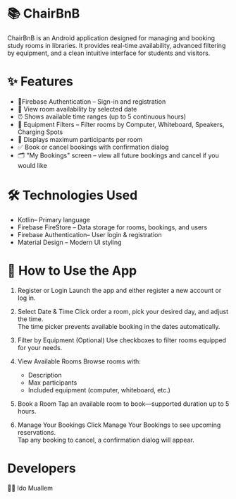 # 📚 ChairBnB

ChairBnB is an Android application designed for managing and booking study rooms in libraries.
It provides real-time availability, advanced filtering by equipment, and a clean intuitive interface
for students and visitors.

# ✨ Features

- 🔐Firebase Authentication – Sign-in and registration
- 📆 View room availability by selected date
- ⏰ Shows available time ranges (up to 5 continuous hours)
- 🎯 Equipment Filters – Filter rooms by Computer, Whiteboard, Speakers, Charging Spots
- 🪪 Displays maximum participants per room
- ✅ Book or cancel bookings with confirmation dialog
- 🗂️ "My Bookings" screen – view all future bookings and cancel if you would like

# 🛠️ Technologies Used

- Kotlin– Primary language
- Firebase FireStore – Data storage for rooms, bookings, and users
- Firebase Authentication– User login & registration
- Material Design – Modern UI styling

# 📱 How to Use the App

1. Register or Login
   Launch the app and either register a new account or log in.

2. Select Date & Time
   Click order a room, pick your desired day, and adjust the time.  
   The time picker prevents available booking in the dates automatically.

3. Filter by Equipment (Optional)
   Use checkboxes to filter rooms equipped for your needs.

4. View Available Rooms
   Browse rooms with:
    - Description
    - Max participants
    - Included equipment (computer, whiteboard, etc.)

5. Book a Room
   Tap an available room to book—supported duration up to 5 hours.

6. Manage Your Bookings
   Click Manage Your Bookings to see upcoming reservations.  
   Tap any booking to cancel, a confirmation dialog will appear.

# Developers

🧑‍💻 Ido Muallem
